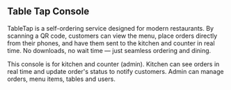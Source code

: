 ## Table Tap Console

TableTap is a self-ordering service designed for modern restaurants. By scanning a QR code, customers can view the menu, place orders directly from their phones, and have them sent to the kitchen and counter in real time. No downloads, no wait time — just seamless ordering and dining.

This console is for kitchen and counter (admin). Kitchen can see orders in real time and update order's status to notify customers. Admin can manage orders, menu items, tables and users. 

